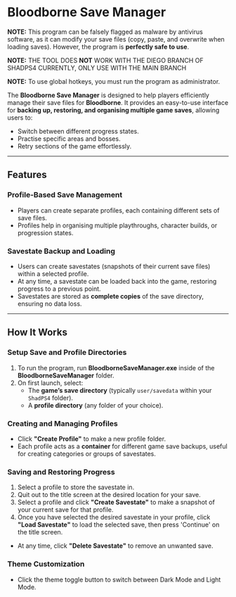# Bloodborne Save Manager  

**NOTE:** This program can be falsely flagged as malware by antivirus software, as it can modify your save files (copy, paste, and overwrite when loading saves). However, the program is **perfectly safe to use**.

**NOTE:** THE TOOL DOES **NOT** WORK WITH THE DIEGO BRANCH OF SHADPS4 CURRENTLY, ONLY USE WITH THE MAIN BRANCH

**NOTE:** To use global hotkeys, you must run the program as administrator.

The **Bloodborne Save Manager** is designed to help players efficiently manage their save files for **Bloodborne**. It provides an easy-to-use interface for **backing up, restoring, and organising multiple game saves**, allowing users to:  

- Switch between different progress states.  
- Practise specific areas and bosses.  
- Retry sections of the game effortlessly.  

---

## Features  

### **Profile-Based Save Management**  
- Players can create separate profiles, each containing different sets of save files.  
- Profiles help in organising multiple playthroughs, character builds, or progression states.  

### **Savestate Backup and Loading**  
- Users can create savestates (snapshots of their current save files) within a selected profile.  
- At any time, a savestate can be loaded back into the game, restoring progress to a previous point.  
- Savestates are stored as **complete copies** of the save directory, ensuring no data loss.  

---

## How It Works  

### **Setup Save and Profile Directories**  
1. To run the program, run **BloodborneSaveManager.exe** inside of the **BloodborneSaveManager** folder.
2. On first launch, select:  
   - The **game’s save directory** (typically `user/savedata` within your `ShadPS4` folder).  
   - A **profile directory** (any folder of your choice).  

### **Creating and Managing Profiles**  
- Click **"Create Profile"** to make a new profile folder.  
- Each profile acts as a **container** for different game save backups, useful for creating categories or groups of savestates.  

### **Saving and Restoring Progress**  
1. Select a profile to store the savestate in.
2. Quit out to the title screen at the desired location for your save.
3. Select a profile and click **"Create Savestate"** to make a snapshot of your current save for that profile.
4. Once you have selected the desired savestate in your profile, click **"Load Savestate"** to load the selected save, then press 'Continue' on the title screen. 
- At any time, click **"Delete Savestate"** to remove an unwanted save.  

### **Theme Customization**  
- Click the theme toggle button to switch between Dark Mode and Light Mode.  
